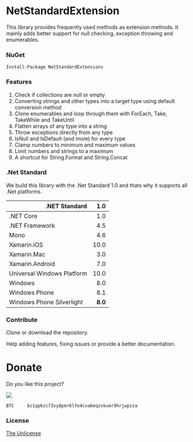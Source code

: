 # NetStandardExtension

This library provides frequently used methods as extension methods.
It mainly adds better support for null checking, exception throwing and enumerables.

### NuGet

    Install-Package NetStandardExtensions

### Features
1. Check if collections are null or empty
2. Converting strings and other types into a target type using default conversion method
3. Clone enumerables and loop through them with ForEach, Take, TakeWhile and TakeUntil
4. Flatten arrays of any type into a string
5. Throw exceptions directly from any type
6. IsNull and IsDefault (and more) for every type
7. Clamp numbers to minimum and maximum values
8. Limit numbers and strings to a maximum
9. A shortcut for String.Format and String.Concat

### .Net Standard

We build this library with the .Net Standard 1.0 and thats why it supports all .Net platforms.

|<div align="right">.NET Standard</div>|    1.0 |
|:-------------------------------------|---------:|
|.NET Core                             |     1.0  |
|.NET Framework                        |     4.5  |
|Mono                                  |     4.6  |
|Xamarin.iOS                           |    10.0  |
|Xamarin.Mac                           |     3.0  |
|Xamarin.Android                       |     7.0  |
|Universal Windows Platform            |    10.0  |
|Windows                               |     8.0  |
|Windows Phone                         |     8.1  |
|Windows Phone Silverlight             |   **8.0**|

### Contribute

Clone or download the repository.

Help adding features, fixing issues or provide a better documentation.

# Donate

Do you like this project?

[![](https://www.paypalobjects.com/en_US/i/btn/btn_donateCC_LG.gif)](https://www.paypal.com/cgi-bin/webscr?cmd=_s-xclick&hosted_button_id=YJDWMDUSM8KKQ)

```
BTC     bc1qp6zc73vy8pmr6lfe4cxa6eqzvkuer9hrjwpzza
```

### License

[The Unlicense](https://github.com/michel-pi/NetStandardExtensions/blob/master/LICENSE "The Unlicense")
